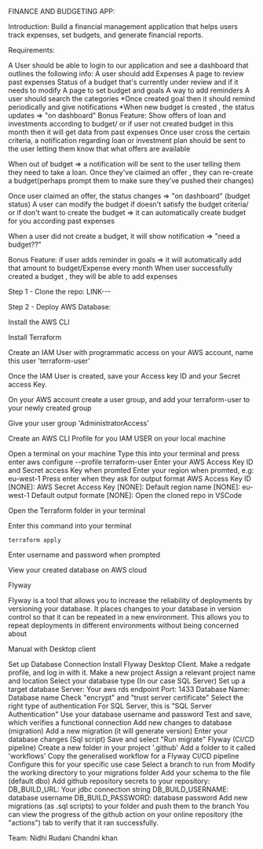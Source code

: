 FINANCE AND BUDGETING APP:


Introduction:
Build a financial management application that helps users track expenses, set budgets, and generate financial reports. 



Requirements: 

A User should be able to login to our application and see a dashboard that outlines the following info: 
A user should add Expenses 
A page to review past expenses 
Status of a budget that's currently under review and if it needs to modify 
A page to set budget and goals 
A way to add reminders 
A user should search the categories 
*Once created goal then it should remind periodically and give notifications 
*When new budget is created , the status updates => "on dashboard"
Bonus Feature: Show offers of loan and investments according to budget/ or if user not created budget in this month then it will get data from  past expenses 
Once user cross the certain criteria, a notification regarding loan or investment plan should be sent to the user letting them know that what offers are available 

When out of budget => a notification will be sent to the user telling them they need to take a loan. Once they've claimed an offer , 
they can re-create a budget(perhaps prompt them to make sure they've pushed their changes)  

Once user claimed an offer, the status changes => "on dashboard"  (budget status) 
A user can modify the budget if  doesn't satisfy the budget criteria/ or if don't want to create the budget => it can automatically create budget for you according past expenses 

When a user did not create a budget, it will show notification => "need a budget??" 

Bonus Feature: if user adds reminder in goals => it will automatically add that amount to budget/Expense every month 
When user successfully created a budget , they will be able to add expenses  

Step 1 - Clone the repo:
LINK---

Step 2 - Deploy AWS Database:

Install the AWS CLI

Install Terraform

Create an IAM User with programmatic access on your AWS account, name this user 'terraform-user'

Once the IAM User is created, save your Access key ID and your Secret access Key.

On your AWS account create a user group, and add your terraform-user to your newly created group

Give your user group 'AdministratorAccess'

Create an AWS CLI Profile for you IAM USER on your local machine

Open a terminal on your machine
Type this into your terminal and press enter
 aws configure --profile terraform-user
Enter your AWS Access Key ID and Secret access Key when promted
Enter your region when promted, e.g: eu-west-1
Press enter when they ask for output format
AWS Access Key ID [NONE]: <enter your access key ID>
AWS Secret Access Key [NONE]: <enter your secret access key>
Default region name [NONE]: eu-west-1
Default output formate [NONE]: 
Open the cloned repo in VSCode

Open the Terraform folder in your terminal

Enter this command into your terminal

    terraform apply
Enter username and password when prompted

View your created database on AWS cloud







Flyway


Flyway is a tool that allows you to increase the reliability of deployments by versioning your database. It places changes to your database in version control so that it can be repeated in a new environment. This allows you to repeat deployments in different environments without being concerned about


Manual with Desktop client

Set up Database Connection
Install Flyway Desktop Client.
Make a redgate profile, and log in with it.
Make a new project
Assign a relevant project name and location
Select your database type (In our case SQL Server)
Set up a target database
Server: Your aws rds endpoint
Port: 1433
Database Name: Database name
Check "encrypt" and "trust server certificate"
Select the right type of authentication
For SQL Server, this is "SQL Server Authentication"
Use your database username and password
Test and save, which verifies a functional connection
Add new changes to database (migration)
Add a new migration (it will generate version)
Enter your database changes (Sql script)
Save and select "Run migrate"
Flyway (CI/CD pipeline)
Create a new folder in your project '.github'
Add a folder to it called 'workflows'
Copy the generalised workflow for a Flyway CI/CD pipeline
Configure this for your specific use case
Select a branch to run from
Modify the working directory to your migrations folder
Add your schema to the file (default dbo)
Add github repository secrets to your repository:
DB_BUILD_URL: Your jdbc connection string
DB_BUILD_USERNAME: database username
DB_BUILD_PASSWORD: database password
Add new migrations (as .sql scripts) to your folder and push them to the branch
You can view the progress of the github action on your online repository (the "actions") tab to verify that it ran successfully.



Team:
Nidhi Rudani
Chandni khan
